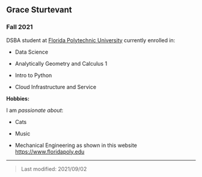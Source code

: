 ## Grace Sturtevant

### Fall 2021

DSBA student at [Florida Polytechnic University](https://www.floridapoly.edu) currently enrolled in: 

- Data Science

- Analytically Geometry and Calculus 1

- Intro to Python

- Cloud Infrastructure and Service 

**Hobbies:**

I am _passionate about_: 

- Cats

- Music

- Mechanical Engineering as shown in this website <https://www.floridapoly.edu>

***

> Last modified: 2021/09/02